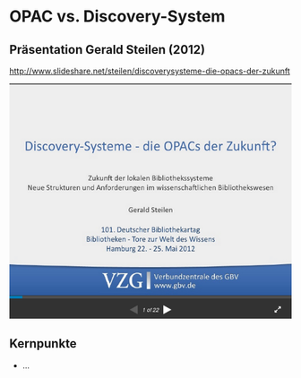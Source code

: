 # OPAC vs. Discovery-System

## Präsentation Gerald Steilen (2012)
http://www.slideshare.net/steilen/discoverysysteme-die-opacs-der-zukunft

[](http://www.slideshare.net/steilen/discoverysysteme-die-opacs-der-zukunft)![Screenshot Steilen 2012](/images/screenshot-steilen-2012.png)

## Kernpunkte
* ...